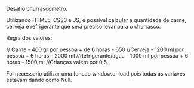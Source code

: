 Desafio churrascometro.

Utilizando HTML5, CSS3 e JS, é possível calcular a quantidade de carne, cerveja e refrigerante que será preciso levar para o churrasco. 


Regra dos valores:

// Carne - 400 gr por pessoa + de 6 horas - 650
//Cerveja - 1200 ml por pessoa + 6 horas - 2000 ml
//Refrigerante/agua - 1000 ml por pessoa + 6 horas - 1500 ml
//Crianças valem por 0,5


Foi necessario utilizar uma funcao window.onload pois todas as variaves estavam dando como Null. 